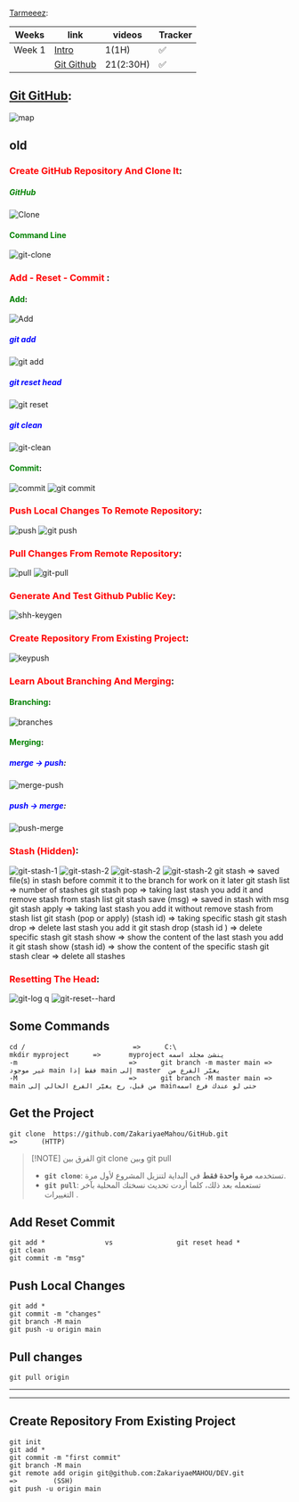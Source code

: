 [Tarmeeez](https://youtube.com/playlist?list=PLYyqC4bNbCIeCHLTRtwdLpQvle_zIavZ-&si=ppDiB3smpSFjl5Tj):

| Weeks  | link                                                              | videos    | Tracker |
| ------ | ----------------------------------------------------------------- | --------- | ------- |
| Week 1 | [Intro](https://youtu.be/fDkR0TDR9dI?si=lupodxdOJjKqVH5z)         | 1(1H)     | ✅       |
|        | [Git Github](https://elzero.org/category/courses/git-and-github/) | 21(2:30H) | ✅       |
## [Git GitHub](https://youtube.com/playlist?list=PLZNz7wrFA85CLedlAAcVbl7b3pfE-zIsI&si=z60WnPQJue8lz6fx):
![map](git&github-map.png)

## old
###  <span style="color:red">Create GitHub Repository And Clone It</span>:
##### <span style="color:green">GitHub</span>
![Clone](clone.png)
#### <span style="color:green">Command Line</span>
![git-clone](git-clone.png)
### <span style="color:red"> Add - Reset - Commit </span>:
#### <span style="color:green">Add</span>:

![Add](add.png)
##### <span style="color:blue">git add</span>
![git add](git-add.png)
##### <span style="color:blue">git reset head</span>
![git reset](git-reset.png)
##### <span style="color:blue">git clean</span>
![git-clean](git-clean.png)
#### <span style="color:green">Commit</span>:
![commit](commit.png)
![git commit](git-comit.png)
### <span style="color:red"> Push Local Changes To Remote Repository</span>:
![push](push.png)
![git push](git-push.png)
### <span style="color:red">Pull Changes From Remote Repository</span>:
![pull](pull.png)
![git-pull](git-pull.png)
### <span style="color:red"> Generate And Test Github Public Key</span>:
![shh-keygen](shh-keygen.png)
### <span style="color:red">Create Repository From Existing Project</span>:
![keypush](keypush.png)
### <span style="color:red">Learn About Branching And Merging</span>:
#### <span style="color:green">Branching</span>:
![branches](branches.png)
#### <span style="color:green">Merging</span>:
##### <span style="color:blue">merge -> push</span>:
![merge-push](merge-push.png)
##### <span style="color:blue">push -> merge</span>:
![push-merge](push-merge.png)
### <span style="color:red">Stash (Hidden)</span>:
![git-stash-1](git-stash-1.png)
![git-stash-2](git-stash-2.png)
![git-stash-2](git-stash-3.png)
![git-stash-2](git-stash-4.png)
git stash => saved file(s) in stash before commit it to the branch for work on it later git stash list => number of stashes 
git stash pop => taking last stash you add it and remove stash from stash list 
git stash save (msg) => saved in stash with msg 
git stash apply => taking last stash you add it without remove stash from stash list 
git stash (pop or apply) (stash id) => taking specific stash 
git stash drop => delete last stash you add it 
git stash drop (stash id ) => delete specific stash 
git stash show => show the content of the last stash you add it 
git stash show (stash id) => show the content of the specific stash 
git stash clear => delete all stashes
### <span style="color:red">Resetting The Head</span>:
![git-log](git-log.png)
q
![git-reset--hard](git-reset--hard.png)
## Some Commands
```
cd /                           =>      C:\
mkdir myproject      =>       myproject ينشئ مجلد اسمه
-m                            =>      git branch -m master main =>   غير موجود main فقط إذا main إلى master  يغيّر الفرع من
-M                            =>      git branch -M master main => main من قبل، رح يغيّر الفرع الحالي إلى mainحتى لو عندك فرع اسمه 

```

## Get the Project
```
git clone  https://github.com/ZakariyaeMahou/GitHub.git                  =>      (HTTP)
```

> [!NOTE] الفرق بين git clone وبين git pull
> - **`git clone`**: تستخدمه **مرة واحدة فقط** في البداية لتنزيل المشروع لأول مرة.
>- **`git pull`**: تستعمله بعد ذلك، كلما أردت تحديث نسختك المحلية بآخر التغييرات  .
## Add Reset Commit
```
git add *               vs                git reset head *
git clean
git commit -m "msg"
```

## Push Local Changes
```
git add *
git commit -m "changes"
git branch -M main
git push -u origin main
```
## Pull changes
```
git pull origin
```
---
---
## Create Repository From Existing Project
```
git init
git add *
git commit -m "first commit"
git branch -M main
git remote add origin git@github.com:ZakariyaeMAHOU/DEV.git                  =>         (SSH)
git push -u origin main
```